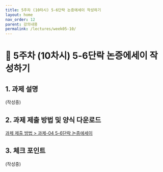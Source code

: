 ```yaml
---
title: 5주차 (10차시) 5-6단락 논증에세이 작성하기
layout: home
nav_order: 12
parent: 강의내용
permalink: /lectures/week05-10/
---
```


# 📝 5주차 (10차시) 5-6단락 논증에세이 작성하기

## 1. 과제 설명

(작성중)

## 2. 과제 제출 방법 및 양식 다운로드

[과제 제출 방법 > 과제-04 5-6단락 논증에세이]({{site.baseurl}}/assignments/asmt-04)

## 3. 체크 포인트

(작성중)